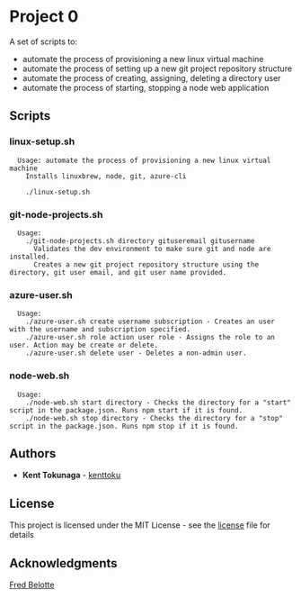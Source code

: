 # Project 0

A set of scripts to:
* automate the process of provisioning a new linux virtual machine
* automate the process of setting up a new git project repository structure
* automate the process of creating, assigning, deleting a directory user
* automate the process of starting, stopping a node web application

## Scripts


### linux-setup.sh

```
  Usage: automate the process of provisioning a new linux virtual machine
    Installs linuxbrew, node, git, azure-cli

    ./linux-setup.sh
```

### git-node-projects.sh

```
  Usage:
    ./git-node-projects.sh directory gituseremail gitusername
      Validates the dev environment to make sure git and node are installed.
      Creates a new git project repository structure using the directory, git user email, and git user name provided.
```

### azure-user.sh

```
  Usage:
    ./azure-user.sh create username subscription - Creates an user with the username and subscription specified.
    ./azure-user.sh role action user role - Assigns the role to an user. Action may be create or delete.
    ./azure-user.sh delete user - Deletes a non-admin user.
```

### node-web.sh

```
  Usage:
    ./node-web.sh start directory - Checks the directory for a "start" script in the package.json. Runs npm start if it is found.
    ./node-web.sh stop directory - Checks the directory for a "stop" script in the package.json. Runs npm stop if it is found.
```

## Authors

* **Kent Tokunaga** - [kenttoku](https://github.com/kenttoku)

## License

This project is licensed under the MIT License - see the [license](license) file for details

## Acknowledgments

[Fred Belotte](https://github.com/fredbelotte)
